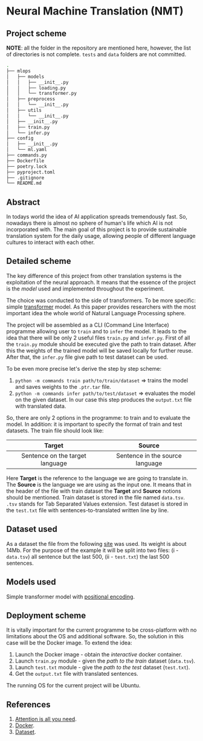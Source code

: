 # Neural Machine Translation (NMT)

## Project scheme

**NOTE**: all the folder in the repository are mentioned here, however, the list of directories is not complete. `tests` and `data` folders are not committed.

```bash
.
├── mlops
│   ├── models
│   │   ├── __init__.py
│   │   ├── loading.py
│   │   └── transformer.py
│   ├── preprocess
│   │   └── __init__.py
│   ├── utils
│   │   └── __init__.py
│   ├── __init__.py
│   ├── train.py
│   └── infer.py
├── config
│   ├── __init__.py
│   └── ml.yaml
├── commands.py
├── Dockerfile
├── poetry.lock
├── pyproject.toml
├── .gitignore
└── README.md
```

## Abstract

In todays world the idea of AI application spreads tremendously fast. So, nowadays there is almost no sphere of human's life which AI is not incorporated with. The main goal of this project is to provide sustainable translation system for the daily usage, allowing people of different language cultures to interact with each other. 

## Detailed scheme

The key difference of this project from other translation systems is the exploitation of the neural approach. It means that the essence of the project is the *model* used and implemented throughout the experiment.

The choice was conducted to the side of transformers. To be more specific: simple [transformer](https://arxiv.org/abs/1706.03762) model. As this paper provides researchers with the most important idea the whole world of Natural Language Processing sphere.

The project will be assembled as a CLI (Command Line Interface) programme allowing user to `train` and to `infer` the model. It leads to the idea that there will be only 2 useful files `train.py` and `infer.py`. First of all the `train.py` module should be executed give the path to train dataset. After this the weights of the trained model will be saved locally for further reuse. After that, the `infer.py` file give path to test dataset can be used.

To be even more precise let's derive the step by step scheme:

1. `python -m commands train path/to/train/dataset` $\Rightarrow$ trains the model and saves weights to the `.ptr.tar` file.
2. `python -m commands infer path/to/test/dataset` $\Rightarrow$ evaluates the model on the given dataset. In our case this step produces the `output.txt` file with translated data.

So, there are only 2 options in the programme: to train and to evaluate the model. In addition: it is important to specify the format of train and test datasets. The train file should look like:

| Target   | Source   |
| :------: | :------: |
|Sentence on the target language | Sentence in the source language|

Here **Target** is the reference to the language we are going to translate in. The **Source** is the language we are using as the input one. It means that in the header of the file with train dataset the **Target** and **Source** notions should be mentioned. Train dataset is stored in the file named `data.tsv`. `.tsv` stands for Tab Separated Values extension. Test dataset is stored in the `test.txt` file with sentences-to-translated written line by line.

## Dataset used

As a dataset the file from the following [site](https://opus.nlpl.eu/results/ru&en/corpus-result-table) was used. Its weight is about 14Mb. For the purpose of the example it will be split into two files: (i - `data.tsv`) all sentence but the last 500, (ii - `test.txt`) the last 500 sentences.

## Models used

Simple transformer model with [positional encoding](https://machinelearningmastery.com/a-gentle-introduction-to-positional-encoding-in-transformer-models-part-1/).

## Deployment scheme

It is vitally important for the current programme to be cross-platform with no limitations about the OS and additional software. So, the solution in this case will be the Docker image. To extend the idea:

1. Launch the Docker image - obtain the *interactive* docker container.
2. Launch `train.py` module - given the *path to the train* dataset (`data.tsv`).
3. Launch `test.txt` module - give the *path to the test* dataset (`test.txt`).
4. Get the `output.txt` file with translated sentences.

The running OS for the current project will be Ubuntu.

## References

1. [Attention is all you need](https://arxiv.org/abs/1706.03762).
2. [Docker](https://www.docker.com).
3. [Dataset](https://opus.nlpl.eu/results/ru&en/corpus-result-table).